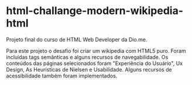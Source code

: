 # html-challange-modern-wikipedia-html
Projeto final do curso de HTML Web Developer da Dio.me.

Para este projeto o desafio foi criar um wikipedia com HTML5 puro.
Foram incluídas tags semânticas e alguns recursos de navegabilidade.
Os conteúdos das páginas selecionados foram "Experiência do Usuário", Ux Design, As Heurísticas de Nielsen e Usabilidade.
Alguns recursos de acessibilidade também foram implementados.
